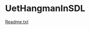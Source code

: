 # UetHangmanInSDL
[Readme.txt](https://github.com/HungAnh20020254/UetHangmanInSDL/files/6431856/Readme.txt)
